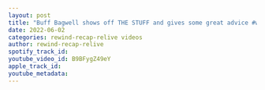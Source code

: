 ```yaml
---
layout: post
title: "Buff Bagwell shows off THE STUFF and gives some great advice #wcwnitro  #wwe #wcw"
date: 2022-06-02
categories: rewind-recap-relive videos
author: rewind-recap-relive
spotify_track_id: 
youtube_video_id: B9BFygZ49eY
apple_track_id: 
youtube_metadata: 
---
```

